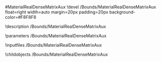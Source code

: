 <!-- MOOSE Object Documentation Stub: Remove this when content is added. -->
#MaterialRealDenseMatrixAux
!devel /Bounds/MaterialRealDenseMatrixAux float=right width=auto margin=20px padding=20px background-color=#F8F8F8

!description /Bounds/MaterialRealDenseMatrixAux

!parameters /Bounds/MaterialRealDenseMatrixAux

!inputfiles /Bounds/MaterialRealDenseMatrixAux

!childobjects /Bounds/MaterialRealDenseMatrixAux
